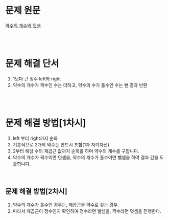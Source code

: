 # 문제 원문

[약수의 개수와 덧셈](https://school.programmers.co.kr/learn/courses/30/lessons/77884)

<br><br>

# 문제 해결 단서

1. 1보다 큰 정수 left와 right
2. 약수의 개수가 짝수인 수는 더하고, 약수의 수가 홀수인 수는 뺀 결과 반환

<br><br>

# 문제 해결 방법[1차시]

1. left 부터 right까지 순화
2. 기본적으로 2개의 약수는 반드시 포함(1과 자기자신)
3. 2부터 해당 수의 제곱근 값까지 순회를 하며 약수의 개수를 구합니다.
4. 약수의 개수가 짝수이면 덧셈을, 약수의 개수가 홀수이면 뺄셈을 하여 결과 값을 도출합니다.

<br>

## 문제 해결 방법[2차시]

1. 약수의 개수가 홀수인 경우는, 제곱근을 약수로 갖는 경우.
2. 따라서 제곱근이 정수인지 확인하여 정수라면 뺄셈을, 짝수라면 덧셈을 진행한다.
